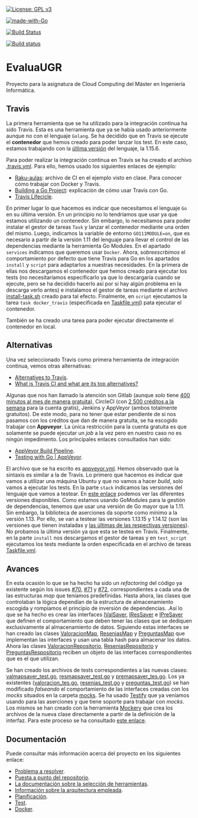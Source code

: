 [![License: GPL v3](https://img.shields.io/badge/License-GPLv3-blue.svg)](https://www.gnu.org/licenses/gpl-3.0)

[![made-with-Go](https://img.shields.io/badge/Made%20with-Go-1f425f.svg)](http://golang.org)

[![Build Status](https://travis-ci.org/PedroMFC/EvaluaUGR.svg?branch=main)](https://travis-ci.org/PedroMFC/EvaluaUGR)

[![Build status](https://ci.appveyor.com/api/projects/status/j0jnyv7lgm7mkjkn?svg=true)](https://ci.appveyor.com/project/PedroMFC/evaluaugr)

# EvaluaUGR
Proyecto para la asignatura de Cloud Computing del Máster en Ingeniería Informática.

## Travis

La primera herramienta que se ha utilizado para la integración continua ha sido Travis. Esta es una herramienta que ya se había usado anteriormente aunque no con el lenguaje `Golang`. Se ha decidido que en Travis se ejecute el **contenedor** que hemos creado para poder lanzar los test. En este caso, estamos trabajando con la [útlima versión](https://golang.org/doc/devel/release.html) del lenguaje, la 1.15.6. 

Para poder realizar la integración continua en Travis se ha creado el archivo [.travis.yml](.travis.yml). Para ello, hemos usado los siguientes enlaces de ejemplo:
* [Raku-aulas](https://github.com/JJ/raku-aulas/blob/master/.travis.yml): archivo de CI en el ejemplo visto en clase. Para conocer cómo trabajar con Docker y Travis.
* [Building a Go Project](https://docs.travis-ci.com/user/languages/go/): explicación de cómo usar Travis con Go.
* [Travis Lifecicle](https://docs.travis-ci.com/user/job-lifecycle/).

En primer lugar lo que hacemos es indicar que necesitamos el lenguaje `Go` en su última versión. En un principio no lo tendríamos que usar ya que estamos utilizando un contenedor. Sin embargo, lo necesitamos para poder instalar el gestor de tareas `Task` y lanzar el contenedor mediante una orden del mismo. Luego, indicamos la variable de entorno `GO111MODULE=on`, que es necesario a partir de la versión 1.11 del lenguaje para llevar el control de las dependencias mediante la herramienta Go Modules. En el apartado `services` indicamos que queremos usar `Docker`. Ahora, *sobreescrbimos* el comportamiento por defecto que tiene Travis para Go en los apartados `install` y `script` para adaptarlos a nuestras necesidades. En la primera de ellas nos descargamos el contenedor que hemos creado para ejecutar los tests (no necesitaríamos especificarlo ya que lo descargaría cuando se ejecute, pero se ha decidido hacerlo así por si hay algún problema en la descarga verlo antes) e instalamos el gestor de tareas mediante el archivo [install-task.sh](install-task.sh) creado para tal efecto. Finalmente, en `script` ejecutamos la tarea `task docker_travis` (especificada en [Taskfile.yml](Taskfile.yml)) pata ejecutar el contenedor. 

También se ha creado una tarea para poder ejecutar directamente el contenedor en local.

## Alternativas

Una vez seleccionado Travis como primera herramienta de integración continua, vemos otras alternativas:

* [Alternatives to Travis](https://alternativeto.net/software/travis-ci/?license=free).
* [What is Travis CI and what are its top alternatives?](https://stackshare.io/travis-ci/alternatives)

Algunas que nos han llamado la atención son Gitlab (aunque *solo* tiene [400 minutos al mes de manera gratuita](https://about.gitlab.com/pricing/)), CircleCI (con [2 500 créditos a la semana](https://circleci.com/pricing/?utm_source=gb&utm_medium=SEM&utm_campaign=SEM-gb-200-Eng-ni&utm_content=SEM-gb-200-Eng-ni-CirclePricing&utm_term=a2&gclid=Cj0KCQiAzZL-BRDnARIsAPCJs71IGpSUzcd8woVIuXc0MY6RC0ytEGOQMN6FLBNqN4qw-h55ijrqEuYaAtV1EALw_wcB) para la cuenta gratis), Jenkins y AppVeyor (ambos totalmente gratuitos). De este modo, para no tener que estar pendiente de si nos pasamos con los créditos que dan de manera gratuita, se ha escogido trabajar con **Appveyor**. La única restricción para la cuenta gratuita es que solamente se puede ejecutar un *job* a la vez pero en nuestro caso no es ningún impedimento. Los principales enlaces consultados han sido:
* [AppVeyor Build Pipeline](https://www.appveyor.com/docs/build-configuration/#build-pipeline).
* [Testing with Go | AppVeyor](https://www.appveyor.com/docs/lang/go/).

El archivo que se ha escrito es [appveyor.yml](appveyor.yml). Hemos observado que la sintaxis es similar a la de Travis. Lo primero que hacemos es indicar que vamos a utilizar una máquina Ubuntu y que no vamos a hacer *build*, solo vamos a ejecutar los tests. En la parte `stack` indicamos las versiones del lenguaje que vamos a testear. En [este enlace](https://www.appveyor.com/docs/linux-images-software/#golang) podemos ver las diferentes versiones disponibles. Como estamos usando GoModules para la gestión de dependencias, tenemos que usar una versión de Go mayor que la 1.11. Sin embargo, la biblioteca de aserciones da soporte como mínimo a la versión 1.13. Por ello, se van a testear las versiones 1.13.15 y 1.14.12 (son las versiones que tienen instaladas y [las últimas de las respectivas versiones](https://golang.org/doc/devel/release.html)). No probamos la última versión ya que esta se testea en Travis. Finalmente, en la parte `install` nos descargamos el gestor de tareas y en `test_script` ejecutamos los tests mediante la orden especificada en el archivo de tareas [Taskfile.yml](Taskfile.yml). 

## Avances

En esta ocasión lo que se ha hecho ha sido un *refactoring* del código ya existente según los issues [#70][i70], [#71][i71] y [#72][i72], correspondientes a cada una de las estructuras *map* que teníamos predefinidas. Hasta ahora, las clases que controlaban la lógica dependían de la estructura de almacenamiento escogida y rompíamos el principio de inversión de dependencias. .Así lo que se ha hecho es crear las interfaces [IValSaver](internal/microval/modelsval/valsaverinterface.go), [IResSaver](internal/microres/modelsres/ressaverinterface.go) e [IPreSaver](internal/micropre/modelspre/presaverinterface.go) que definen el comportamiento que deben tener las clases que se dediquen exclusivamente al almacenamiento de datos. Siguiendo estas interfaces se han creado las clases [ValoracionMap](internal/microval/modelsval/valoracionmap.go), [ReseniasMap](internal/microres/modelsres/reseniasmap.go) y [PreguntasMap](internal/micropre/modelspre/preguntasmap.go) que implementan las interfaces y usan una tabla hash para almacenar los datos. Ahora las clases [ValoracionRepositorio](internal/microval/modelsval/valoracionrepositorio.go), [ReseniasRepositorio](internal/microres/modelsres/reseniasrepositorio.go) y [PreguntasRespositorio](internal/micropre/modelspre/preguntasrepositorio.go) reciben un objeto de las interfaces correspondientes que es el que utilizan. 

Se han creado los archivos de tests correspondientes a las nuevas clases: [valmapsaver_test.go](tests/valmapsaver_test.go), [resmapsaver_test.go](tests/resmapsaver_test.go) y [premapsaver_tes.go](tests/premapsaver_test.go). Los ya existentes ([valoracion_tes.go](tests/valoracion_test.go), [resenias_test.go](tests/resenias_test.go) y [preguntas_test.go](tests/preguntas_test.go)) se han modificado *falseando* el comportamiento de las interfaces creadas con los *mocks* situados en la carpeta [mocks](./mocks). Se ha usado [Testify](https://github.com/stretchr/testify) que ya veníamos usando para las aserciones y que tiene soporte para trabajar con *mocks*. Los mismos se han creado con la herramienta [Mockery](https://github.com/vektra/mockery) que crea los archivos de la nueva clase directamente a partir de la definición de la interfaz. Para este proceso se ha consultado [este enlace](https://blog.codecentric.de/2019/07/gomock-vs-testify/).


## Documentación
Puede consultar más información acerca del proyecto en los siguientes enlace:

* [Problema a resolver][problema].
* [Puesta a punto del repositorio][configGitHub].
* [La documentación sobre la selección de herramientas][herramientas].
* [Información sobre la arquitectura empleada][arquitectura].
* [Planificación][planificacion].
* [Test][tests].
* [Docker][dockerR].

[configGitHub]: https://pedromfc.github.io/EvaluaUGR/docs/configuracion_github
[herramientas]: https://pedromfc.github.io/EvaluaUGR/docs/seleccion_herramientas
[problema]: https://pedromfc.github.io/EvaluaUGR/docs/problema
[arquitectura]: https://pedromfc.github.io/EvaluaUGR/docs/arquitectura
[issues]: https://github.com/PedroMFC/EvaluaUGR/issues
[planificacion]: https://pedromfc.github.io/EvaluaUGR/docs/planificación
[docker]: https://pedromfc.github.io/EvaluaUGR/docs/docker
[tests]: https://pedromfc.github.io/EvaluaUGR/docs/tests
[dockerR]: https://pedromfc.github.io/EvaluaUGR/docs/docker_README

[mAuxiliar]: https://github.com/PedroMFC/EvaluaUGR/milestone/2
[mPreguntas]: https://github.com/PedroMFC/EvaluaUGR/milestone/5
[mErrores]: https://github.com/PedroMFC/EvaluaUGR/milestone/3
[mEstructura]: https://github.com/PedroMFC/EvaluaUGR/milestone/7
[mResenias]: https://github.com/PedroMFC/EvaluaUGR/milestone/6
[mDocumentacion]: https://github.com/PedroMFC/EvaluaUGR/milestone/1
[mValoraciones]: https://github.com/PedroMFC/EvaluaUGR/milestone/4
[mTests]: https://github.com/PedroMFC/EvaluaUGR/milestone/8

[i1]: https://github.com/PedroMFC/EvaluaUGR/issues/1
[i2]: https://github.com/PedroMFC/EvaluaUGR/issues/2
[i3]: https://github.com/PedroMFC/EvaluaUGR/issues/3
[i4]: https://github.com/PedroMFC/EvaluaUGR/issues/4
[i5]: https://github.com/PedroMFC/EvaluaUGR/issues/5
[i6]: https://github.com/PedroMFC/EvaluaUGR/issues/6
[i7]: https://github.com/PedroMFC/EvaluaUGR/issues/7
[i8]: https://github.com/PedroMFC/EvaluaUGR/issues/8
[i9]: https://github.com/PedroMFC/EvaluaUGR/issues/9
[i10]: https://github.com/PedroMFC/EvaluaUGR/issues/10
[i11]: https://github.com/PedroMFC/EvaluaUGR/issues/11
[i12]: https://github.com/PedroMFC/EvaluaUGR/issues/12
[i13]: https://github.com/PedroMFC/EvaluaUGR/issues/13
[i14]: https://github.com/PedroMFC/EvaluaUGR/issues/14
[i15]: https://github.com/PedroMFC/EvaluaUGR/issues/15
[i16]: https://github.com/PedroMFC/EvaluaUGR/issues/16
[i17]: https://github.com/PedroMFC/EvaluaUGR/issues/17
[i18]: https://github.com/PedroMFC/EvaluaUGR/issues/18
[i19]: https://github.com/PedroMFC/EvaluaUGR/issues/19
[i20]: https://github.com/PedroMFC/EvaluaUGR/issues/20
[i21]: https://github.com/PedroMFC/EvaluaUGR/issues/21
[i22]: https://github.com/PedroMFC/EvaluaUGR/issues/22
[i23]: https://github.com/PedroMFC/EvaluaUGR/issues/23
[i24]: https://github.com/PedroMFC/EvaluaUGR/issues/24
[i25]: https://github.com/PedroMFC/EvaluaUGR/issues/25
[i26]: https://github.com/PedroMFC/EvaluaUGR/issues/26
[i27]: https://github.com/PedroMFC/EvaluaUGR/issues/27
[i28]: https://github.com/PedroMFC/EvaluaUGR/issues/28
[i29]: https://github.com/PedroMFC/EvaluaUGR/issues/29
[i30]: https://github.com/PedroMFC/EvaluaUGR/issues/30
[i31]: https://github.com/PedroMFC/EvaluaUGR/issues/31
[i32]: https://github.com/PedroMFC/EvaluaUGR/issues/32
[i33]: https://github.com/PedroMFC/EvaluaUGR/issues/33
[i34]: https://github.com/PedroMFC/EvaluaUGR/issues/34
[i35]: https://github.com/PedroMFC/EvaluaUGR/issues/35
[i36]: https://github.com/PedroMFC/EvaluaUGR/issues/36
[i37]: https://github.com/PedroMFC/EvaluaUGR/issues/37
[i38]: https://github.com/PedroMFC/EvaluaUGR/issues/38
[i39]: https://github.com/PedroMFC/EvaluaUGR/issues/39
[i40]: https://github.com/PedroMFC/EvaluaUGR/issues/40
[i41]: https://github.com/PedroMFC/EvaluaUGR/issues/41
[i42]: https://github.com/PedroMFC/EvaluaUGR/issues/42
[i43]: https://github.com/PedroMFC/EvaluaUGR/issues/43
[i44]: https://github.com/PedroMFC/EvaluaUGR/issues/44
[i45]: https://github.com/PedroMFC/EvaluaUGR/issues/45
[i46]: https://github.com/PedroMFC/EvaluaUGR/issues/46
[i47]: https://github.com/PedroMFC/EvaluaUGR/issues/47
[i48]: https://github.com/PedroMFC/EvaluaUGR/issues/48
[i49]: https://github.com/PedroMFC/EvaluaUGR/issues/49
[i50]: https://github.com/PedroMFC/EvaluaUGR/issues/50
[i51]: https://github.com/PedroMFC/EvaluaUGR/issues/51
[i52]: https://github.com/PedroMFC/EvaluaUGR/issues/52
[i53]: https://github.com/PedroMFC/EvaluaUGR/issues/53
[i54]: https://github.com/PedroMFC/EvaluaUGR/issues/54
[i55]: https://github.com/PedroMFC/EvaluaUGR/issues/55
[i56]: https://github.com/PedroMFC/EvaluaUGR/issues/56
[i57]: https://github.com/PedroMFC/EvaluaUGR/issues/57
[i58]: https://github.com/PedroMFC/EvaluaUGR/issues/58
[i59]: https://github.com/PedroMFC/EvaluaUGR/issues/59
[i60]: https://github.com/PedroMFC/EvaluaUGR/issues/60

[i70]: https://github.com/PedroMFC/EvaluaUGR/issues/70
[i71]: https://github.com/PedroMFC/EvaluaUGR/issues/71
[i72]: https://github.com/PedroMFC/EvaluaUGR/issues/72
